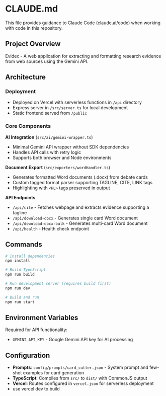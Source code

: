 # CLAUDE.md

This file provides guidance to Claude Code (claude.ai/code) when working with code in this repository.

## Project Overview

Evidex - A web application for extracting and formatting research evidence from web sources using the Gemini API.

## Architecture

### Deployment
- Deployed on Vercel with serverless functions in `/api` directory
- Express server in `/src/server.ts` for local development
- Static frontend served from `/public`

### Core Components

**AI Integration** (`src/ai/gemini-wrapper.ts`)
- Minimal Gemini API wrapper without SDK dependencies
- Handles API calls with retry logic
- Supports both browser and Node environments

**Document Export** (`src/exporters/wordHandler.ts`)
- Generates formatted Word documents (.docx) from debate cards
- Custom tagged format parser supporting TAGLINE, CITE, LINK tags
- Highlighting with `<HL>` tags preserved in output

**API Endpoints**
- `/api/cite` - Fetches webpage and extracts evidence supporting a tagline
- `/api/download-docx` - Generates single card Word document
- `/api/download-docx-bulk` - Generates multi-card Word document
- `/api/health` - Health check endpoint

## Commands

```bash
# Install dependencies
npm install

# Build TypeScript
npm run build

# Run development server (requires build first)
npm run dev

# Build and run
npm run start
```

## Environment Variables

Required for API functionality:
- `GEMINI_API_KEY` - Google Gemini API key for AI processing

## Configuration

- **Prompts**: `config/prompts/card_cutter.json` - System prompt and few-shot examples for card generation
- **TypeScript**: Compiles from `src/` to `dist/` with CommonJS output
- **Vercel**: Routes configured in `vercel.json` for serverless deployment
- use vercel dev to build